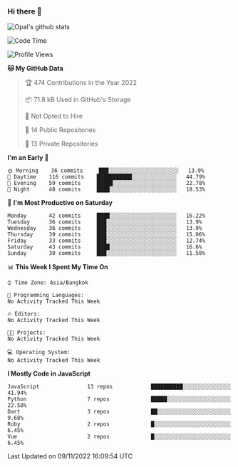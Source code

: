 ### Hi there 👋

![Opal's github stats](https://github-readme-stats.vercel.app/api?username=coolkidneversleep&count_private=true&show_icons=true&theme=radical)


<!--START_SECTION:waka-->
![Code Time](http://img.shields.io/badge/Code%20Time-64%20hrs%2038%20mins-blue)

![Profile Views](http://img.shields.io/badge/Profile%20Views-0-blue)

**🐱 My GitHub Data** 

> 🏆 474 Contributions in the Year 2022
 > 
> 📦 71.8 kB Used in GitHub's Storage 
 > 
> 🚫 Not Opted to Hire
 > 
> 📜 14 Public Repositories 
 > 
> 🔑 13 Private Repositories  
 > 
**I'm an Early 🐤** 

```text
🌞 Morning    36 commits     ███░░░░░░░░░░░░░░░░░░░░░░   13.9% 
🌆 Daytime    116 commits    ███████████░░░░░░░░░░░░░░   44.79% 
🌃 Evening    59 commits     █████░░░░░░░░░░░░░░░░░░░░   22.78% 
🌙 Night      48 commits     ████░░░░░░░░░░░░░░░░░░░░░   18.53%

```
📅 **I'm Most Productive on Saturday** 

```text
Monday       42 commits     ████░░░░░░░░░░░░░░░░░░░░░   16.22% 
Tuesday      36 commits     ███░░░░░░░░░░░░░░░░░░░░░░   13.9% 
Wednesday    36 commits     ███░░░░░░░░░░░░░░░░░░░░░░   13.9% 
Thursday     39 commits     ███░░░░░░░░░░░░░░░░░░░░░░   15.06% 
Friday       33 commits     ███░░░░░░░░░░░░░░░░░░░░░░   12.74% 
Saturday     43 commits     ████░░░░░░░░░░░░░░░░░░░░░   16.6% 
Sunday       30 commits     ███░░░░░░░░░░░░░░░░░░░░░░   11.58%

```


📊 **This Week I Spent My Time On** 

```text
⌚︎ Time Zone: Asia/Bangkok

💬 Programming Languages: 
No Activity Tracked This Week

🔥 Editors: 
No Activity Tracked This Week

🐱‍💻 Projects: 
No Activity Tracked This Week

💻 Operating System: 
No Activity Tracked This Week

```

**I Mostly Code in JavaScript** 

```text
JavaScript               13 repos            ██████████░░░░░░░░░░░░░░░   41.94% 
Python                   7 repos             █████░░░░░░░░░░░░░░░░░░░░   22.58% 
Dart                     3 repos             ██░░░░░░░░░░░░░░░░░░░░░░░   9.68% 
Ruby                     2 repos             █░░░░░░░░░░░░░░░░░░░░░░░░   6.45% 
Vue                      2 repos             █░░░░░░░░░░░░░░░░░░░░░░░░   6.45%

```



 Last Updated on 09/11/2022 16:09:54 UTC
<!--END_SECTION:waka-->
